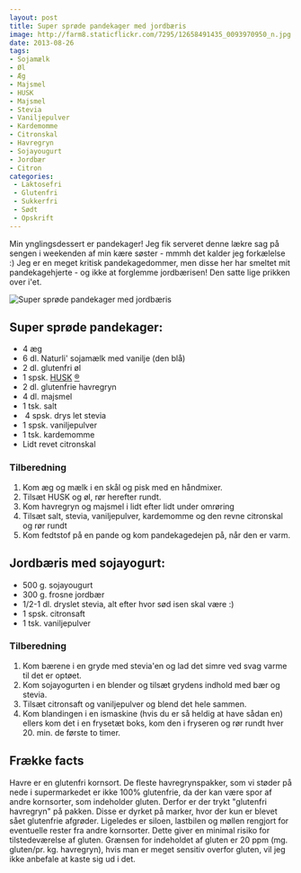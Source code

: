 ```yaml
---
layout: post
title: Super sprøde pandekager med jordbæris
image: http://farm8.staticflickr.com/7295/12658491435_0093970950_n.jpg
date: 2013-08-26
tags:
- Sojamælk
- Øl
- Æg
- Majsmel
- HUSK
- Majsmel
- Stevia
- Vaniljepulver
- Kardemomme
- Citronskal
- Havregryn
- Sojayougurt
- Jordbær
- Citron
categories:
 - Laktosefri
 - Glutenfri
 - Sukkerfri
 - Sødt
 - Opskrift
---
```


Min ynglingsdessert er pandekager! Jeg fik serveret denne lækre sag på sengen i
weekenden af min kære søster - mmmh det kalder jeg forkælelse :)
Jeg er en meget kritisk pandekagedommer, men disse her har smeltet mit
pandekagehjerte - og ikke at forglemme jordbærisen! Den satte lige prikken over
i'et.

![Super sprøde pandekager med jordbæris](http://farm8.staticflickr.com/7295/12658491435_0093970950.jpg)


## Super sprøde pandekager:
- 4 æg
- 6 dl. Naturli' sojamælk med vanilje (den blå)
- 2 dl. glutenfri øl
- 1 spsk. [HUSK](http://www.husk.dk/) [®](http://www.husk.dk/)
- 2 dl. glutenfrie havregryn
- 4 dl. majsmel
- 1 tsk. salt
-  4 spsk. drys let stevia
- 1 spsk. vaniljepulver
- 1 tsk. kardemomme
- Lidt revet citronskal 

### Tilberedning
1. Kom æg og mælk i en skål og pisk med en håndmixer.
2. Tilsæt HUSK og øl, rør herefter rundt.
3. Kom havregryn og majsmel i lidt efter lidt under omrøring
4. Tilsæt salt, stevia, vaniljepulver, kardemomme og den revne citronskal og rør
   rundt
5. Kom fedtstof på en pande og kom pandekagedejen på, når den er varm.

## Jordbæris med sojayogurt:
- 500 g. sojayougurt
- 300 g. frosne jordbær
- 1/2-1 dl. dryslet stevia, alt efter hvor sød isen skal være :)
- 1 spsk. citronsaft 
- 1 tsk. vaniljepulver

### Tilberedning
1. Kom bærene i en gryde med stevia'en og lad det simre ved svag varme til det
   er optøet.
2. Kom sojayogurten i en blender og tilsæt grydens indhold med bær og stevia. 
3. Tilsæt citronsaft og vaniljepulver og blend det hele sammen.
4. Kom blandingen i en ismaskine (hvis du er så heldig at have sådan en) ellers
   kom det i en frysetæt boks, kom den i fryseren og rør rundt hver 20. min. de
   første to timer. 

## Frække facts
Havre er en glutenfri kornsort. De fleste havregrynspakker, som vi støder på
nede i supermarkedet er ikke 100% glutenfrie, da der kan være spor af andre
kornsorter, som indeholder gluten. Derfor er der trykt "glutenfri havregryn" på
pakken. Disse er dyrket på marker, hvor der kun er blevet sået glutenfrie
afgrøder. Ligeledes er siloen, lastbilen og møllen rengjort for eventuelle
rester fra andre kornsorter. Dette giver en minimal risiko for tilstedeværelse
af gluten. Grænsen for indeholdet af gluten er 20 ppm (mg. gluten/pr. kg.
havregryn), hvis man er meget sensitiv overfor gluten, vil jeg ikke anbefale at
kaste sig ud i det.
